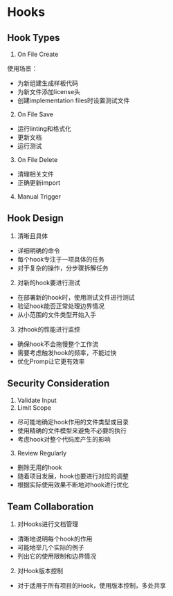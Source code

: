 # Hooks

## Hook Types

1. On File Create

使用场景：

- 为新组建生成样板代码
- 为新文件添加license头
- 创建implementation files时设置测试文件

2. On File Save

- 运行linting和格式化
- 更新文档
- 运行测试

3. On File Delete

- 清理相关文件
- 正确更新import

4. Manual Trigger

## Hook Design

1. 清晰且具体

- 详细明确的命令
- 每个hook专注于一项具体的任务
- 对于复杂的操作，分步骤拆解任务

2. 对新的hook要进行测试

- 在部署新的hook时，使用测试文件进行测试
- 验证hook能否正常处理边界情况
- 从小范围的文件类型开始入手

3. 对hook的性能进行监控

- 确保hook不会拖慢整个工作流
- 需要考虑触发hook的频率，不能过快
- 优化Promp让它更有效率

## Security Consideration

1. Validate Input
2. Limit Scope

- 尽可能地确定hook作用的文件类型或目录
- 使用精确的文件模型来避免不必要的执行
- 考虑hook对整个代码库产生的影响

3. Review Regularly

- 删除无用的hook
- 随着项目发展，hook也要进行对应的调整
- 根据实际使用效果不断地对hook进行优化

## Team Collaboration

1. 对Hooks进行文档管理

- 清晰地说明每个hook的作用
- 可能地举几个实际的例子
- 列出它的使用限制和边界情况

2. 对Hook版本控制

- 对于适用于所有项目的Hook，使用版本控制，多处共享
